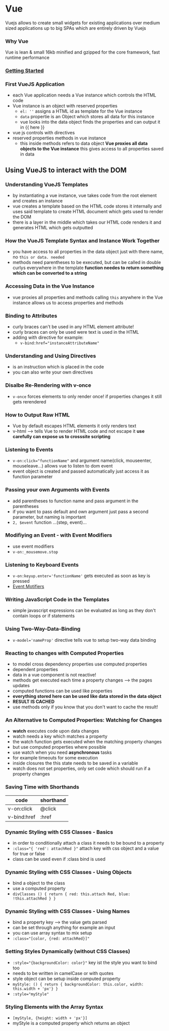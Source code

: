 # Vue

Vuejs allows to create small widgets for existing applications over medium sized applications up to big SPAs which are entirely driven by Vuejs

### Why Vue

Vue is lean & small 16kb minified and gzipped for the core framework, fast runtime performance

### [Getting Started](https://vuejs.org/v2/guide/)

### First VueJS Application
* each Vue application needs a Vue instance which controls the HTML code
* Vue instance is an object with reserved properties
  * `el: ''` assigns a HTML id as template for the Vue instance
  * `data` propertie is an Object which stores all data for this instance
  * vue looks into the data object finds the properties and can output it in {{ here }}
* vue js controls with directives
* reserved properties methods in vue instance
  * this inside methods refers to data object **Vue proxies all data objects to the Vue instance** this gives access to all properties saved in data

## Using VueJS to interact with the DOM

### Understanding VueJS Templates
* by instantiating a vue instance, vue takes code from the root element and creates an instance
* vue creates a template based on the HTML code stores it internally and uses said template to create HTML document which gets used to render the DOM
* there is a layer in the middle which takes our HTML code renders it and generates HTML which gets outputted

### How the VueJS Template Syntax and Instance Work Together
* you have access to all properties in the data object just with there name, no `this or data. needed`
* methods need parentheses to be executed, but can be called in double curlys everywhere in the template **function needes to return something which can be converted to a string**

### Accessing Data in the Vue Instance
* vue proxies all properties and methods calling `this` anywhere in the Vue instance allows us to access properties and methods

### Binding to Attributes
* curly braces can't be used in any HTML element attribute!
* curly braces can only be used were text is used in the HTML
* adding with directive for example:
  * `v-bind:href="instanceAttributeName"`

### Understanding and Using Directives
* is an instruction which is placed in the code
* you can also write your own directives

### Disalbe Re-Rendering with v-once
* `v-once` forces elements to only render once! if properties changes it still gets rerendered

### How to Output Raw HTML
* Vue by default escapes HTML elements it only renders text
* v-html --> tells Vue to render HTML code and not escape it **use carefully can expose us to crosssite scripting**

### Listening to Events
* `v-on:click="functionName"`  and argument name(click, mouseenter, mouseleave...) allows vue to listen to dom event
* event object is created and passed automatically just access it as function parameter

### Passing your own Arguments with Events
* add parentheses to function name and pass argument in the parentheses
* if you want to pass default and own argument just pass a second parameter, but naming is important
* `2, $event`  function ...(step, event)...

### Modifiying an Event - with Event Modifiers
* use event modifiers 
* `v-on:_mousemove.stop` 

### Listening to Keyboard Events
* `v-on:keyup.enter='functionName'` gets executed as soon as key is pressed
* [Event Motifiers](https://vuejs.org/v2/guide/events.html#Event-Modifiers)

### Writing JavaScript Code in the Templates
* simple javascript expressions can be evaluated as long as they don't contain loops or if statements

### Using Two-Way-Data-Binding
* `v-model='nameProp'` directive tells vue to setup two-way data binding

### Reacting to changes with Computed Properties
* to model cross dependency properties use computed properties
* dependent properties
* data in a vue component is not reactive!
* methods get executed each time a property changes --> the pages updates
* computed functions can be used like properties
* **everything stored here can be used like data stored in the data object**
* **RESULT IS CACHED**
* use methods only if you know that you don't want to cache the result!

### An Alternative to Computed Properties: Watching for Changes
* **watch** executes code upon data changes
* watch needs a key which matches a property 
* the watch function gets executed when the matching property changes
* but use computed properties where possible
* use watch when you need **asynchronous** tasks
* for example timeouts for some execution
* inside closures the this state needs to be saved in a variable
* watch does not set properties, only set code which should run if a property changes

### Saving Time with Shorthands
| code | shorthand|
|---|---|
| v-on:click | @click |
| v-bind:href | :href |

### Dynamic Styling with CSS Classes - Basics
* in order to conditionally attach a class it needs to be bound to a property
* `:class="{ 'red': attachRed }"` attach key with css object and a value for true or false
* class can be used even if :class bind is used


### Dynamic Styling with CSS Classes - Using Objects
* bind a object to the class
* use a computed property
*  `divClasses () { return { red: this.attach Red, blue: !this.attachRed } }` 

### Dynamic Styling with CSS Classes - Using Names
* bind a property key --> the value gets parsed
* can be set through anything for example an input
* you can use array syntax to mix setup
* `:class="[color, {red: attachRed}]"`  

### Setting Styles Dynamically (without CSS Classes)
* `:style="{backgroundColor: color}"` key ist the style you want to bind too 
* needs to be written in camelCase or with quotes
* style object can be setup inside computed property
* `myStyle: () { return { backgroundColor: this.color, width: this.width + 'px'} }`
* `:style="myStyle"`

### Styling Elements with the Array Syntax
* `[myStyle, {height: width + 'px'}]` 
* myStyle is a computed property which returns an object
